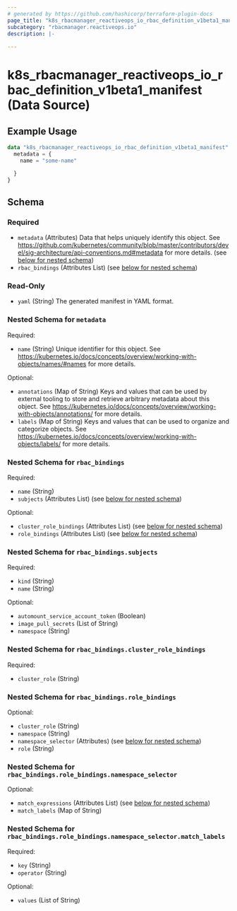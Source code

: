 ```yaml
---
# generated by https://github.com/hashicorp/terraform-plugin-docs
page_title: "k8s_rbacmanager_reactiveops_io_rbac_definition_v1beta1_manifest Data Source - terraform-provider-k8s"
subcategory: "rbacmanager.reactiveops.io"
description: |-
  
---
```


# k8s_rbacmanager_reactiveops_io_rbac_definition_v1beta1_manifest (Data Source)



## Example Usage

```terraform
data "k8s_rbacmanager_reactiveops_io_rbac_definition_v1beta1_manifest" "example" {
  metadata = {
    name = "some-name"

  }
}
```

<!-- schema generated by tfplugindocs -->
## Schema

### Required

- `metadata` (Attributes) Data that helps uniquely identify this object. See https://github.com/kubernetes/community/blob/master/contributors/devel/sig-architecture/api-conventions.md#metadata for more details. (see [below for nested schema](#nestedatt--metadata))
- `rbac_bindings` (Attributes List) (see [below for nested schema](#nestedatt--rbac_bindings))

### Read-Only

- `yaml` (String) The generated manifest in YAML format.

<a id="nestedatt--metadata"></a>
### Nested Schema for `metadata`

Required:

- `name` (String) Unique identifier for this object. See https://kubernetes.io/docs/concepts/overview/working-with-objects/names/#names for more details.

Optional:

- `annotations` (Map of String) Keys and values that can be used by external tooling to store and retrieve arbitrary metadata about this object. See https://kubernetes.io/docs/concepts/overview/working-with-objects/annotations/ for more details.
- `labels` (Map of String) Keys and values that can be used to organize and categorize objects. See https://kubernetes.io/docs/concepts/overview/working-with-objects/labels/ for more details.


<a id="nestedatt--rbac_bindings"></a>
### Nested Schema for `rbac_bindings`

Required:

- `name` (String)
- `subjects` (Attributes List) (see [below for nested schema](#nestedatt--rbac_bindings--subjects))

Optional:

- `cluster_role_bindings` (Attributes List) (see [below for nested schema](#nestedatt--rbac_bindings--cluster_role_bindings))
- `role_bindings` (Attributes List) (see [below for nested schema](#nestedatt--rbac_bindings--role_bindings))

<a id="nestedatt--rbac_bindings--subjects"></a>
### Nested Schema for `rbac_bindings.subjects`

Required:

- `kind` (String)
- `name` (String)

Optional:

- `automount_service_account_token` (Boolean)
- `image_pull_secrets` (List of String)
- `namespace` (String)


<a id="nestedatt--rbac_bindings--cluster_role_bindings"></a>
### Nested Schema for `rbac_bindings.cluster_role_bindings`

Required:

- `cluster_role` (String)


<a id="nestedatt--rbac_bindings--role_bindings"></a>
### Nested Schema for `rbac_bindings.role_bindings`

Optional:

- `cluster_role` (String)
- `namespace` (String)
- `namespace_selector` (Attributes) (see [below for nested schema](#nestedatt--rbac_bindings--role_bindings--namespace_selector))
- `role` (String)

<a id="nestedatt--rbac_bindings--role_bindings--namespace_selector"></a>
### Nested Schema for `rbac_bindings.role_bindings.namespace_selector`

Optional:

- `match_expressions` (Attributes List) (see [below for nested schema](#nestedatt--rbac_bindings--role_bindings--namespace_selector--match_expressions))
- `match_labels` (Map of String)

<a id="nestedatt--rbac_bindings--role_bindings--namespace_selector--match_expressions"></a>
### Nested Schema for `rbac_bindings.role_bindings.namespace_selector.match_labels`

Required:

- `key` (String)
- `operator` (String)

Optional:

- `values` (List of String)
